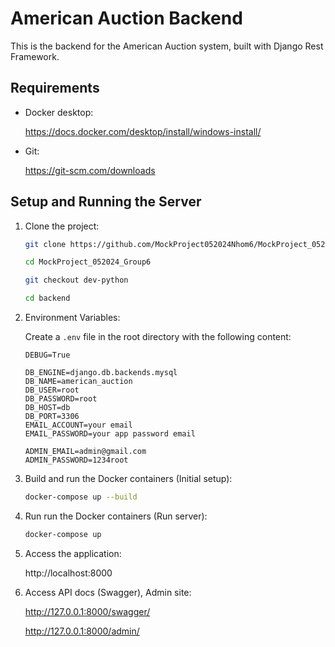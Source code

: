 # American Auction Backend

This is the backend for the American Auction system, built with Django Rest Framework.

## Requirements

- Docker desktop: 
    
    https://docs.docker.com/desktop/install/windows-install/
- Git: 

    https://git-scm.com/downloads

## Setup and Running the Server

1. Clone the project:
   ```sh
   git clone https://github.com/MockProject052024Nhom6/MockProject_052024_Group6.git

   cd MockProject_052024_Group6

   git checkout dev-python

   cd backend
2. Environment Variables:

    Create a `.env` file in the root directory with the following content:

    ```env
    DEBUG=True

    DB_ENGINE=django.db.backends.mysql
    DB_NAME=american_auction
    DB_USER=root
    DB_PASSWORD=root
    DB_HOST=db
    DB_PORT=3306
    EMAIL_ACCOUNT=your email
    EMAIL_PASSWORD=your app password email

    ADMIN_EMAIL=admin@gmail.com
    ADMIN_PASSWORD=1234root
3. Build and run the Docker containers (Initial setup):

    ```sh
    docker-compose up --build
4. Run run the Docker containers (Run server):

    ```sh
    docker-compose up
5. Access the application:

    http://localhost:8000

6. Access API docs (Swagger), Admin site:

    http://127.0.0.1:8000/swagger/

    http://127.0.0.1:8000/admin/
